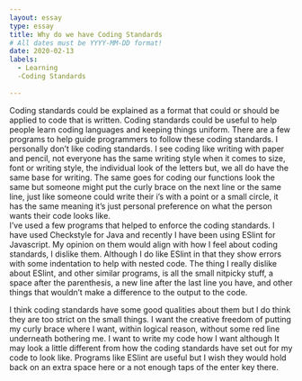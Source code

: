```yaml
---
layout: essay
type: essay
title: Why do we have Coding Standards
# All dates must be YYYY-MM-DD format!
date: 2020-02-13
labels:
  - Learning
  -Coding Standards
  
---
```


Coding standards could be explained as a format that could or should be applied to code that is written.  Coding standards could be useful to help people learn coding languages and keeping things uniform.  There are a few programs to help guide programmers to follow these coding standards.  I personally don’t like coding standards.  I see coding like writing with paper and pencil, not everyone has the same writing style when it comes to size, font or writing style, the individual look of the letters but, we all do have the same base for writing.  The same goes for coding our functions look the same but someone might put the curly brace on the next line or the same line, just like someone could write their i’s with a point or a small circle, it has the same meaning it’s just personal preference on what the person wants their code looks like.  
I’ve used a few programs that helped to enforce the coding standards.  I have used Checkstyle for Java and recently I have been using ESlint for Javascript.  My opinion on them would align with how I feel about coding standards, I dislike them.  Although I do like ESlint in that they show errors with some indentation to help with nested code.  The thing I really dislike about ESlint, and other similar programs, is all the small nitpicky stuff, a space after the parenthesis, a new line after the last line you have, and other things that wouldn’t make a difference to the output to the code.  

I think coding standards have some good qualities about them but I do think they are too strict on the small things.  I want the creative freedom of putting my curly brace where I want, within logical reason, without some red line underneath bothering me.  I want to write my code how I want although It may look a little different from how the coding standards have set out for my code to look like.  Programs like ESlint are useful but I wish they would hold back on an extra space here or a not enough taps of the enter key there.  
